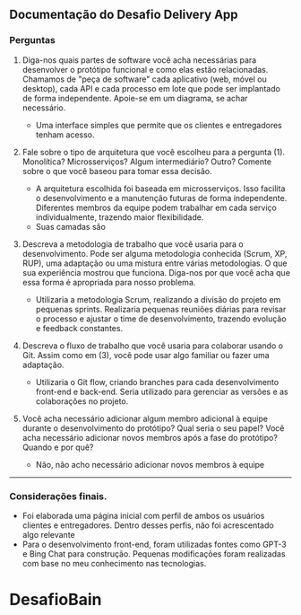 ## Documentação do Desafio Delivery App

### Perguntas

1. Diga-nos quais partes de software você acha necessárias para desenvolver o protótipo funcional e como elas estão relacionadas. Chamamos de "peça de software" cada aplicativo (web, móvel ou desktop), cada API e cada processo em lote que pode ser implantado de forma independente. Apoie-se em um diagrama, se achar necessário.

   - Uma interface simples que permite que os clientes e entregadores tenham acesso.

2. Fale sobre o tipo de arquitetura que você escolheu para a pergunta (1). Monolítica? Microsserviços? Algum intermediário? Outro? Comente sobre o que você baseou para tomar essa decisão.

   - A arquitetura escolhida foi baseada em microsserviços. Isso facilita o desenvolvimento e a manutenção futuras de forma independente. Diferentes membros da equipe podem trabalhar em cada serviço individualmente, trazendo maior flexibilidade.
   - Suas camadas são 

3. Descreva a metodologia de trabalho que você usaria para o desenvolvimento. Pode ser alguma metodologia conhecida (Scrum, XP, RUP), uma adaptação ou uma mistura entre várias metodologias. O que sua experiência mostrou que funciona. Diga-nos por que você acha que essa forma é apropriada para nosso problema.

   - Utilizaria a metodologia Scrum, realizando a divisão do projeto em pequenas sprints. Realizaria pequenas reuniões diárias para revisar o processo e ajustar o time de desenvolvimento, trazendo evolução e feedback constantes.

4. Descreva o fluxo de trabalho que você usaria para colaborar usando o Git. Assim como em (3), você pode usar algo familiar ou fazer uma adaptação.

   - Utilizaria o Git flow, criando branches para cada desenvolvimento front-end e back-end. Seria utilizado para gerenciar as versões e as colaborações no projeto.

5. Você acha necessário adicionar algum membro adicional à equipe durante o desenvolvimento do protótipo? Qual seria o seu papel? Você acha necessário adicionar novos membros após a fase do protótipo? Quando e por quê?

   - Não, não acho necessário adicionar novos membros à equipe
-----
### Considerações finais. 
- Foi elaborada uma página inicial com perfil de ambos os usuários clientes e entregadores. Dentro desses perfis, não foi acrescentado algo relevante
- Para o desenvolvimento front-end, foram utilizadas fontes como GPT-3 e Bing Chat para construção. Pequenas modificações foram realizadas com base no meu conhecimento nas tecnologias.


# DesafioBain
